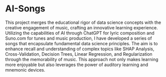 # AI-Songs
This project merges the educational rigor of data science concepts with the creative engagement of music, crafting an innovative learning experience. Utilizing the capabilities of AI through ChatGPT for lyric composition and Suno.com for tunes and music production, I have developed a series of songs that encapsulate fundamental data science principles. The aim is to enhance recall and understanding of complex topics like SHAP Analysis, Cross-Validation, Decision Trees, Linear Regression, and Regularization through the memorability of music. This approach not only makes learning more enjoyable but also leverages the power of auditory learning and mnemonic devices.
